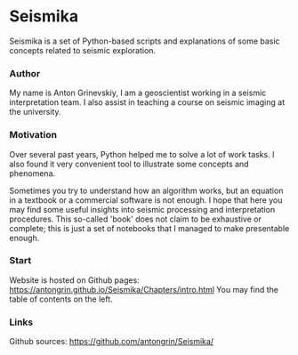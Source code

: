 # Seismika

Seismika is a set of Python-based scripts and explanations of some basic concepts related to seismic exploration.

### Author

My name is Anton Grinevskiy, I am a geoscientist working in a seismic interpretation team. I also assist in teaching a course on seismic imaging at the university.

### Motivation

Over several past years, Python helped me to solve a lot of work tasks. I also found it very convenient tool to illustrate some concepts and phenomena.

Sometimes you try to understand how an algorithm works, but an equation in a textbook or a commercial software is not enough. I hope that here you may find some useful insights into seismic processing and interpretation procedures. This so-called 'book' does not claim to be exhaustive or complete; this is just a set of notebooks that I managed to make presentable enough.

### Start

Website is hosted on Github pages: https://antongrin.github.io/Seismika/Chapters/intro.html
You may find the table of contents on the left.

### Links

Github sources: https://github.com/antongrin/Seismika/